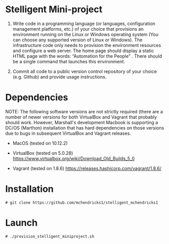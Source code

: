 # Stelligent Mini-project
1. Write code in a programming language (or languages, configuration management platforms, etc.) of your choice that provisions an environment running on the Linux or Windows operating system (You can choose any supported version of Linux or Windows). The infrastructure code only needs to provision the environment resources and configure a web server. The home page should display a static HTML page with the words: “Automation for the People” . There should be a single command that launches this environment.

2. Commit all code to a public version ­control repository of your choice (e.g. Github) and provide usage instructions.

# Dependencies
NOTE: The following software versions are not strictly required (there are a number of newer versions for both VirtualBox and Vagrant that probably should work. However, Marshall's development Macbook is supporting a DC/OS (Marthon) installation that has hard dependencies on those versions due to bugs in subsequent VirtualBox and Vagrant releases.

* MacOS (tested on 10.12.2)

* VirtualBox (tested on 5.0.28) 
https://www.virtualbox.org/wiki/Download_Old_Builds_5_0

* Vagrant (tested on 1.8.6) 
https://releases.hashicorp.com/vagrant/1.8.6/

# Installation
```
# git clone https://github.com/mchendricks1/stelligent_mchendricks1
```
# Launch
```
# ./provision_stelligent_miniproject.sh
```
